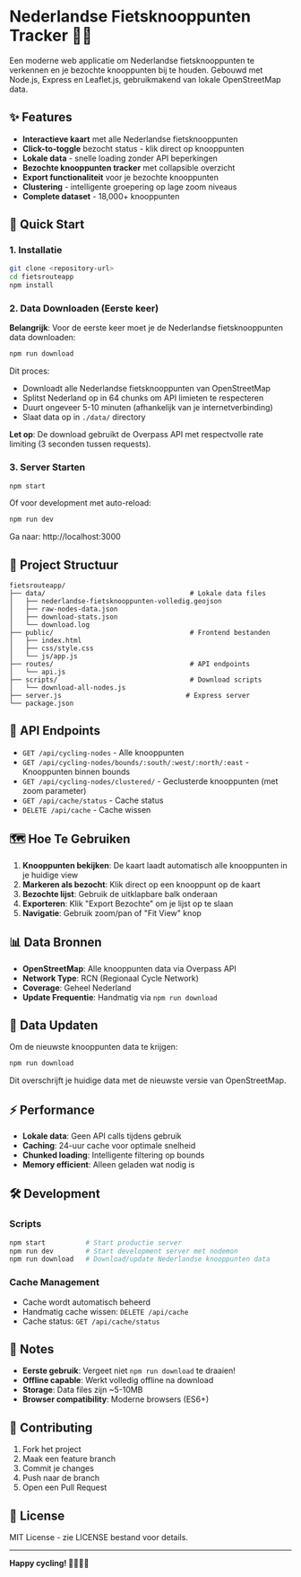 # Nederlandse Fietsknooppunten Tracker 🚴‍♀️

Een moderne web applicatie om Nederlandse fietsknooppunten te verkennen en je bezochte knooppunten bij te houden. Gebouwd met Node.js, Express en Leaflet.js, gebruikmakend van lokale OpenStreetMap data.

## ✨ Features

- **Interactieve kaart** met alle Nederlandse fietsknooppunten
- **Click-to-toggle** bezocht status - klik direct op knooppunten
- **Lokale data** - snelle loading zonder API beperkingen
- **Bezochte knooppunten tracker** met collapsible overzicht
- **Export functionaliteit** voor je bezochte knooppunten
- **Clustering** - intelligente groepering op lage zoom niveaus
- **Complete dataset** - 18,000+ knooppunten

## 🚀 Quick Start

### 1. Installatie

```bash
git clone <repository-url>
cd fietsrouteapp
npm install
```

### 2. Data Downloaden (Eerste keer)

**Belangrijk**: Voor de eerste keer moet je de Nederlandse fietsknooppunten data downloaden:

```bash
npm run download
```

Dit proces:
- Downloadt alle Nederlandse fietsknooppunten van OpenStreetMap
- Splitst Nederland op in 64 chunks om API limieten te respecteren
- Duurt ongeveer 5-10 minuten (afhankelijk van je internetverbinding)
- Slaat data op in `./data/` directory

**Let op**: De download gebruikt de Overpass API met respectvolle rate limiting (3 seconden tussen requests).

### 3. Server Starten

```bash
npm start
```

Of voor development met auto-reload:

```bash
npm run dev
```

Ga naar: http://localhost:3000

## 📁 Project Structuur

```
fietsrouteapp/
├── data/                                    # Lokale data files
│   ├── nederlandse-fietsknooppunten-volledig.geojson
│   ├── raw-nodes-data.json
│   ├── download-stats.json
│   └── download.log
├── public/                                  # Frontend bestanden
│   ├── index.html
│   ├── css/style.css
│   └── js/app.js
├── routes/                                  # API endpoints
│   └── api.js
├── scripts/                                 # Download scripts
│   └── download-all-nodes.js
├── server.js                               # Express server
└── package.json
```

## 🔧 API Endpoints

- `GET /api/cycling-nodes` - Alle knooppunten
- `GET /api/cycling-nodes/bounds/:south/:west/:north/:east` - Knooppunten binnen bounds
- `GET /api/cycling-nodes/clustered/` - Geclusterde knooppunten (met zoom parameter)
- `GET /api/cache/status` - Cache status
- `DELETE /api/cache` - Cache wissen

## 🗺️ Hoe Te Gebruiken

1. **Knooppunten bekijken**: De kaart laadt automatisch alle knooppunten in je huidige view
2. **Markeren als bezocht**: Klik direct op een knooppunt op de kaart
3. **Bezochte lijst**: Gebruik de uitklapbare balk onderaan
4. **Exporteren**: Klik "Export Bezochte" om je lijst op te slaan
5. **Navigatie**: Gebruik zoom/pan of "Fit View" knop

## 📊 Data Bronnen

- **OpenStreetMap**: Alle knooppunten data via Overpass API
- **Network Type**: RCN (Regionaal Cycle Network)
- **Coverage**: Geheel Nederland
- **Update Frequentie**: Handmatig via `npm run download`

## 🔄 Data Updaten

Om de nieuwste knooppunten data te krijgen:

```bash
npm run download
```

Dit overschrijft je huidige data met de nieuwste versie van OpenStreetMap.

## ⚡ Performance

- **Lokale data**: Geen API calls tijdens gebruik
- **Caching**: 24-uur cache voor optimale snelheid
- **Chunked loading**: Intelligente filtering op bounds
- **Memory efficient**: Alleen geladen wat nodig is

## 🛠️ Development

### Scripts

```bash
npm start          # Start productie server
npm run dev        # Start development server met nodemon
npm run download   # Download/update Nederlandse knooppunten data
```

### Cache Management

- Cache wordt automatisch beheerd
- Handmatig cache wissen: `DELETE /api/cache`
- Cache status: `GET /api/cache/status`

## 📝 Notes

- **Eerste gebruik**: Vergeet niet `npm run download` te draaien!
- **Offline capable**: Werkt volledig offline na download
- **Storage**: Data files zijn ~5-10MB
- **Browser compatibility**: Moderne browsers (ES6+)

## 🤝 Contributing

1. Fork het project
2. Maak een feature branch
3. Commit je changes
4. Push naar de branch
5. Open een Pull Request

## 📄 License

MIT License - zie LICENSE bestand voor details.

---

**Happy cycling! 🚴‍♂️🚴‍♀️**
